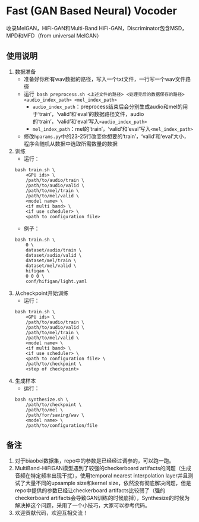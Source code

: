 # Fast (GAN Based Neural) Vocoder

收录MelGAN，HiFi-GAN和Multi-Band HiFi-GAN，Discriminator包含MSD，MPD和MFD（from universal MelGAN）

## 使用说明

1. 数据准备
    - 准备好你所有wav数据的路径，写入一个txt文件，一行写一个wav文件路径
    - 运行``` bash preprocess.sh <上述文件的路径> <处理完后的数据保存的路径>  <audio_index_path> <mel_index_path>```
        - ```audio_index_path```：preprocess结束后会分别生成audio和mel的用于‘train’，‘valid’和‘eval’的数据路径文件，audio的‘train’，‘valid’和‘eval’写入```<audio_index_path>```
        - ```mel_index_path```：mel的‘train’，‘valid’和‘eval’写入```<mel_index_path>```
    - 修改`hparams.py`中的23-25行改变你想要的‘train’，‘valid’和‘eval’大小，程序会随机从数据中选取所需数量的数据
2. 训练
    - 运行：
    ```
    bash train.sh \
        <GPU ids> \
        /path/to/audio/train \
        /path/to/audio/valid \
        /path/to/mel/train \
        /path/to/mel/valid \
        <model name> \
        <if multi band> \
        <if use scheduler> \
        <path to configuration file>
    ```
    - 例子：
    ```
    bash train.sh \
        0 \
        dataset/audio/train \
        dataset/audio/valid \
        dataset/mel/train \
        dataset/mel/valid \
        hifigan \
        0 0 0 \
        conf/hifigan/light.yaml
    ```
3. 从checkpoint开始训练
    - 运行：
    ```
    bash train.sh \
        <GPU ids> \
        /path/to/audio/train \
        /path/to/audio/valid \
        /path/to/mel/train \
        /path/to/mel/valid \
        <model name> \
        <if multi band> \
        <if use scheduler> \
        <path to configuration file> \
        /path/to/checkpoint \
        <step of checkpoint>
    ```
4. 生成样本
    - 运行：
    ```
    bash synthesize.sh \
        /path/to/checkpoint \
        /path/to/mel \
        /path/for/saving/wav \
        <model name> \
        /path/to/configuration/file
    ```

## 备注

1. 对于biaobei数据集，repo中的参数是已经经过调参的，可以跑一跑。
2. MultiBand-HiFiGAN模型遇到了较强的checkerboard artifacts的问题（生成音频在特定频率出现干扰），使用temporal nearest interpolation layer并且测试了大量不同的upsample size和kernel size，依然没有彻底解决问题，但是repo中提供的参数已经让checkerboard artifacts比较弱了（强的checkerboard artifacts会导致GAN训练的时候崩掉），Synthesize的时候为解决掉这个问题，采用了一个小技巧，大家可以参考代码。
3. 欢迎贡献代码，欢迎互相交流！